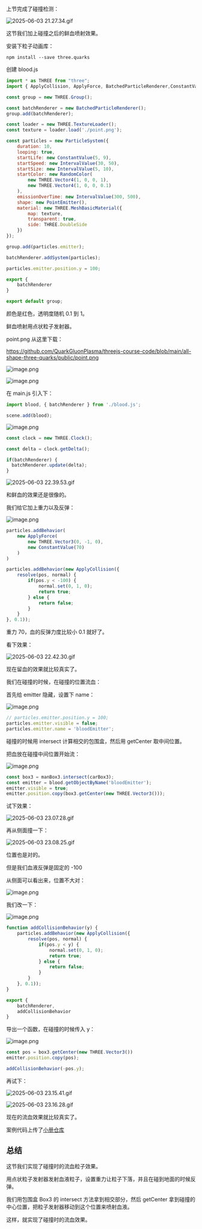 上节完成了碰撞检测：

![2025-06-03 21.27.34.gif](https://p9-juejin.byteimg.com/tos-cn-i-k3u1fbpfcp/11c62ef1104749d897bb6bc46edbe353~tplv-k3u1fbpfcp-jj-mark:0:0:0:0:q75.image#?w=2394&h=1396&s=3220503&e=gif&f=53&b=0f0f0f)

这节我们加上碰撞之后的鲜血喷射效果。

安装下粒子动画库：

```
npm install --save three.quarks
```
创建 blood.js

```javascript
import * as THREE from "three";
import { ApplyCollision, ApplyForce, BatchedParticleRenderer,ConstantValue, GridEmitter, IntervalValue, ParticleSystem, PointEmitter, RandomColor, RenderMode } from "three.quarks";

const group = new THREE.Group();

const batchRenderer = new BatchedParticleRenderer();
group.add(batchRenderer);

const loader = new THREE.TextureLoader();
const texture = loader.load('./point.png');

const particles = new ParticleSystem({
    duration: 10,
    looping: true,
    startLife: new ConstantValue(5, 9),
    startSpeed: new IntervalValue(30, 50),
    startSize: new IntervalValue(5, 10),
    startColor: new RandomColor(
        new THREE.Vector4(1, 0, 0, 1),
        new THREE.Vector4(1, 0, 0, 0.1)
    ),
    emissionOverTime: new IntervalValue(300, 500),
    shape: new PointEmitter(),
    material: new THREE.MeshBasicMaterial({
        map: texture,
        transparent: true,
        side: THREE.DoubleSide
    })
});

group.add(particles.emitter);

batchRenderer.addSystem(particles);

particles.emitter.position.y = 100;

export {
    batchRenderer
}

export default group;
```
颜色是红色，透明度随机 0.1 到 1。

鲜血喷射用点状粒子发射器。

point.png 从这里下载：

https://github.com/QuarkGluonPlasma/threejs-course-code/blob/main/all-shape-three-quarks/public/point.png


![image.png](https://p6-juejin.byteimg.com/tos-cn-i-k3u1fbpfcp/fa2fa400f7184e59a42a1be4830e1381~tplv-k3u1fbpfcp-jj-mark:0:0:0:0:q75.image#?w=2170&h=864&s=134200&e=png&b=ffffff)


![image.png](https://p9-juejin.byteimg.com/tos-cn-i-k3u1fbpfcp/a906152ac29246f5979bb4974c5ebb2f~tplv-k3u1fbpfcp-jj-mark:0:0:0:0:q75.image#?w=1646&h=542&s=63367&e=png&b=1e1e1e)

在 main.js 引入下：

```javascript
import blood, { batchRenderer } from './blood.js';
```
```javascript
scene.add(blood);
```

![image.png](https://p3-juejin.byteimg.com/tos-cn-i-k3u1fbpfcp/6be612504b2a43e180dd6004016fa269~tplv-k3u1fbpfcp-jj-mark:0:0:0:0:q75.image#?w=1064&h=700&s=91325&e=png&b=1f1f1f)

```javascript
const clock = new THREE.Clock();
```
```javascript
const delta = clock.getDelta();

if(batchRenderer) {
  batchRenderer.update(delta);
}
```


![2025-06-03 22.39.53.gif](https://p3-juejin.byteimg.com/tos-cn-i-k3u1fbpfcp/d2d26907b5b14542bb68f523a434ef31~tplv-k3u1fbpfcp-jj-mark:0:0:0:0:q75.image#?w=2394&h=1396&s=15704920&e=gif&f=36&b=101010)

和鲜血的效果还是很像的。

我们给它加上重力以及反弹：


![image.png](https://p9-juejin.byteimg.com/tos-cn-i-k3u1fbpfcp/783807b501a34040a8b9c00b8aa012d9~tplv-k3u1fbpfcp-jj-mark:0:0:0:0:q75.image#?w=1218&h=1038&s=149241&e=png&b=1f1f1f)

```javascript
particles.addBehavior(
    new ApplyForce(
        new THREE.Vector3(0, -1, 0),
        new ConstantValue(70)
    )
)

particles.addBehavior(new ApplyCollision({
    resolve(pos, normal) {
        if(pos.y < -100) {
            normal.set(0, 1, 0);
            return true;
        } else {
            return false;
        }
    }
}, 0.1));
```
重力 70，血的反弹力度比较小 0.1 就好了。

看下效果：

![2025-06-03 22.42.30.gif](https://p1-juejin.byteimg.com/tos-cn-i-k3u1fbpfcp/fa45c27fcae84094980a202395739bb8~tplv-k3u1fbpfcp-jj-mark:0:0:0:0:q75.image#?w=2394&h=1396&s=10555973&e=gif&f=28&b=0f0f0f)

现在留血的效果就比较真实了。

我们在碰撞的时候，在碰撞的位置流血：

首先给 emitter 隐藏，设置下 name：


![image.png](https://p3-juejin.byteimg.com/tos-cn-i-k3u1fbpfcp/6b546043a2bf46f6abaa4a49bcf87fd3~tplv-k3u1fbpfcp-jj-mark:0:0:0:0:q75.image#?w=1082&h=442&s=70187&e=png&b=1f1f1f)
```javascript
// particles.emitter.position.y = 100;
particles.emitter.visible = false;
particles.emitter.name = 'bloodEmitter';
```
碰撞的时候用 intersect 计算相交的包围盒，然后用 getCenter 取中间位置。

把血放在碰撞中间位置开始流：

    
![image.png](https://p3-juejin.byteimg.com/tos-cn-i-k3u1fbpfcp/163b1143276d44cfa2b55001dc7aab2c~tplv-k3u1fbpfcp-jj-mark:0:0:0:0:q75.image#?w=1498&h=606&s=109149&e=png&b=1f1f1f)

```javascript
const box3 = manBox3.intersect(carBox3);
const emitter = blood.getObjectByName('bloodEmitter');
emitter.visible = true;
emitter.position.copy(box3.getCenter(new THREE.Vector3()));
```
试下效果：

![2025-06-03 23.07.28.gif](https://p9-juejin.byteimg.com/tos-cn-i-k3u1fbpfcp/5fc73390ffe648e192180920c1351df0~tplv-k3u1fbpfcp-jj-mark:0:0:0:0:q75.image#?w=2394&h=1396&s=7117028&e=gif&f=26&b=101010)

再从侧面撞一下：


![2025-06-03 23.08.25.gif](https://p6-juejin.byteimg.com/tos-cn-i-k3u1fbpfcp/87c6d1730c83400989212ba3f6eaa464~tplv-k3u1fbpfcp-jj-mark:0:0:0:0:q75.image#?w=2394&h=1396&s=7300432&e=gif&f=51&b=101010)

位置也是对的。

但是我们血液反弹是固定的 -100

从侧面可以看出来，位置不大对：


![image.png](https://p1-juejin.byteimg.com/tos-cn-i-k3u1fbpfcp/7db6d5705f5c463c992c35340a9d6243~tplv-k3u1fbpfcp-jj-mark:0:0:0:0:q75.image#?w=1008&h=722&s=124197&e=png&b=020202)

我们改一下：


![image.png](https://p6-juejin.byteimg.com/tos-cn-i-k3u1fbpfcp/39f691bd82f3475cb91fffa577a4cb86~tplv-k3u1fbpfcp-jj-mark:0:0:0:0:q75.image#?w=1294&h=1048&s=133566&e=png&b=1f1f1f)

```javascript
function addCollisionBehavior(y) {
    particles.addBehavior(new ApplyCollision({
        resolve(pos, normal) {
            if(pos.y < y) {
                normal.set(0, 1, 0);
                return true;
            } else {
                return false;
            }
        }
    }, 0.1));
}

export {
    batchRenderer,
    addCollisionBehavior
}
```
导出一个函数，在碰撞的时候传入 y：


![image.png](https://p9-juejin.byteimg.com/tos-cn-i-k3u1fbpfcp/4062627db2204fab918b20944cdbc507~tplv-k3u1fbpfcp-jj-mark:0:0:0:0:q75.image#?w=1422&h=712&s=128817&e=png&b=1f1f1f)

```javascript
const pos = box3.getCenter(new THREE.Vector3())
emitter.position.copy(pos);

addCollisionBehavior(-pos.y);
```
再试下：

![2025-06-03 23.15.41.gif](https://p3-juejin.byteimg.com/tos-cn-i-k3u1fbpfcp/c93e770b38834aa29c08fd4c816db086~tplv-k3u1fbpfcp-jj-mark:0:0:0:0:q75.image#?w=2394&h=1396&s=11125098&e=gif&f=31&b=0f0f0f)


![2025-06-03 23.16.28.gif](https://p9-juejin.byteimg.com/tos-cn-i-k3u1fbpfcp/c9bfa9eb696a438c9e98a0478d8ea784~tplv-k3u1fbpfcp-jj-mark:0:0:0:0:q75.image#?w=2394&h=1396&s=9218193&e=gif&f=31&b=101010)

现在的流血效果就比较真实了。

案例代码上传了[小册仓库](https://github.com/QuarkGluonPlasma/threejs-course-code/tree/main/dodge-cars)

## 总结

这节我们实现了碰撞时的流血粒子效果。

用点状粒子发射器发射血液粒子，设置重力让粒子下落，并且在碰到地面的时候反弹。

我们用包围盒 Box3 的 intersect 方法拿到相交部分，然后 getCenter 拿到碰撞的中心位置，把粒子发射器移动到这个位置来喷射血液。

这样，就实现了碰撞时的流血效果。

